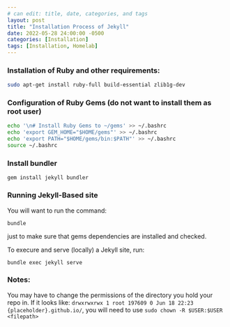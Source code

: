 ```yaml
---
# can edit: title, date, categories, and tags
layout: post
title: "Installation Process of Jekyll"
date: 2022-05-28 24:00:00 -0500
categories: [Installation]
tags: [Installation, Homelab]
---
```


### Installation of Ruby and other requirements:
```bash
sudo apt-get install ruby-full build-essential zlib1g-dev
```
### Configuration of Ruby Gems (do not want to install them as root user)
```bash
echo '\n# Install Ruby Gems to ~/gems' >> ~/.bashrc
echo 'export GEM_HOME="$HOME/gems"' >> ~/.bashrc
echo 'export PATH="$HOME/gems/bin:$PATH"' >> ~/.bashrc
source ~/.bashrc
```
### Install bundler
```shell
gem install jekyll bundler
```
### Running Jekyll-Based site
 You will want to run the command:
 ```shell
 bundle
 ```
 just to make sure that gems dependencies are installed and checked.

 To execure and serve (locally) a Jekyll site, run:
 ```shell
 bundle exec jekyll serve
 ```

 ### Notes:

 You may have to change the permissions of the directory you hold your repo in.
 If it looks like: `drwxrwxrwx 1 root 197609 0 Jun 18 22:23 {placeholder}.github.io/`, you will need to use `sudo chown -R $USER:$USER <filepath>`